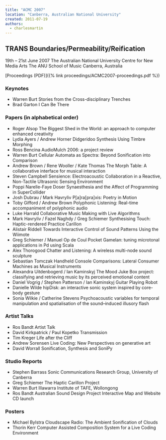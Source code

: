 ```yaml
---
title: "ACMC 2007"
location: "Canberra, Australian National University"
created: 2011-07-19
authors: 
  - charlesmartin
---
```


## **TRANS** **Boundaries/Permeability/Reification**

19th – 21st June 2007 The Australian National University Centre for New Media Arts The ANU School of Music Canberra, Australia

[Proceedings (PDF)]({% link proceedings/ACMC2007-proceedings.pdf %})


### **Keynotes**

- Warren Burt Stories from the Cross-disciplinary Trenches
- Brad Garton I Can Be There

### **Papers (in alphabetical order)**

- Roger Alsop The Biggest Shed in the World: an approach to computer enhanced creativity
- Lydia Ayers / Andrew Horner Didgeridoo Synthesis Using Timbre Morphing
- Ross Bencina AudioMulch 2006: a project review
- Warren Burt Cellular Automata as Spectra: Beyond Sonification into Comparison
- Andrew Brown / Rene Wooller / Kate Thomas The Morph Table: A collaborative interface for musical interaction
- Steven Campbell Sensience: Electroacoustic Collaboration in a Reactive, Non-Tactile Ultrasonic Sensing Environment
- Poppi Narelle-Faye Doser Synaesthesia and the Affect of Programming in SuperCollider
- Josh Dubrau / Mark Havryliv P\[a\]ra\[pra\]xis: Poetry in Motion
- Toby Gifford / Andrew Brown Polyphonic Listening: Real-time accompaniment of polyphonic audio
- Luke Harrald Collaborative Music Making with Live Algorithms
- Mark Havryliv / Fazel Naghdy / Greg Schiemer Synthesising Touch: Haptic-rendered Practice Carillon
- Alistair Riddell Towards Interactive Control of Sound Patterns Using the Wiimote
- Greg Schiemer / Manuel Op de Coul Pocket Gamelan: tuning microtonal applications in Pd using Scala
- Alex Thorogood Chatter and Listening: A wireless multi-node sound sculpture
- Sebastian Tomczak Handheld Console Comparisons: Lateral Consumer Machines as Musical Instruments
- Alexandra Uitdenbogerd / Ian Kaminskyj The Mood Juke Box project: classifying and retrieving music by its perceived emotional content
- Daniel Vogrig / Stephen Patterson / Ian Kaminskyj Guitar Playing Robot
- Danielle Wilde hipDisk: an interactive sonic system inspired by core-body gesture
- Sonia Wilkie / Catherine Stevens Psychoacoustic variables for temporal manipulation and spatialisation of the sound–induced illusory flash

### **Artist Talks**

- Ros Bandt Artist Talk
- David Kirkpatrick / Paul Kopetko Transmission
- Tim Kreger Life after the Cliff
- Andrew Sorensen Live Coding: New Perspectives on generative art
- David Worrall Sonification, Synthesis and SoniPy

### **Studio Reports**

- Stephen Barrass Sonic Communications Research Group, University of Canberra
- Greg Schiemer The Haptic Carillon Project
- Warren Burt Illawarra Institute of TAFE, Wollongong
- Ros Bandt Australian Sound Design Project Interactive Map and Website CD launch

### **Posters**

- Michael Bylstra Cloudscape Radio: The Ambient Sonification of Clouds
- Thorin Kerr Computer Assisted Composition System for a Live Coding Environment
